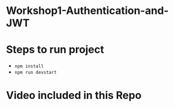 # Workshop1-Authentication-and-JWT
# Steps to run project
* ```npm install```
* ```npm run devstart```

# Video included in this Repo

